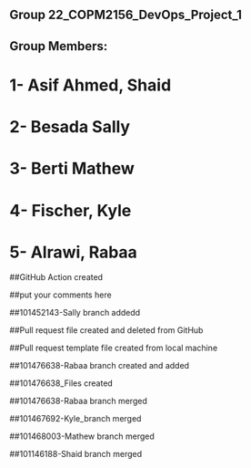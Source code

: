 
## Group 22_COPM2156_DevOps_Project_1
## Group Members:
# 1- Asif Ahmed, Shaid
# 2- Besada Sally
# 3- Berti Mathew
# 4- Fischer, Kyle
# 5- Alrawi, Rabaa



##GitHub Action created

##put your comments here

##101452143-Sally branch addedd

##Pull request file created and deleted from GitHub
 
##Pull request template file created from local machine

##101476638-Rabaa branch created and added

##101476638_Files created

##101476638-Rabaa branch merged 

##101467692-Kyle_branch merged

##101468003-Mathew branch merged

##101146188-Shaid branch merged

